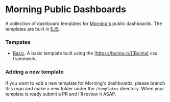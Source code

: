 # Morning Public Dashboards

A collection of dashboard templates for [Morning's](https://morning.so) public dashboards. The templates are built in [EJS](https://ejs.co/).

### Tempates

- [Basic](/templates/basic). A basic template built using the [https://bulma.io/](Bulma) css framework.

### Adding a new template

If you want to add a new template for Morning's dashboards, please branch this repo and make a new folder under the `/templates` directory. When your template is ready submit a PR and I'll review it ASAP.
